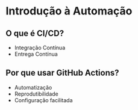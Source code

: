 # Introdução à Automação
## O que é CI/CD?
- Integração Contínua
- Entrega Contínua

## Por que usar GitHub Actions?
- Automatização
- Reprodutibilidade
- Configuração facilitada